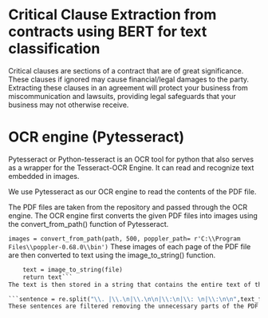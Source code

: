 # Critical Clause Extraction from contracts using BERT for text classification

Critical clauses are sections of a contract that are of great significance. These clauses if ignored may cause financial/legal damages to the party. Extracting these clauses in an agreement will protect your business from miscommunication and lawsuits, providing legal safeguards that your business may not otherwise receive.

# OCR engine (Pytesseract)
Pytesseract or Python-tesseract is an OCR tool for python that also serves as a wrapper for the Tesseract-OCR Engine. It can read and recognize text embedded in images.

We use Pytesseract as our OCR engine to read the contents of the PDF file.

The PDF files are taken from the repository and passed through the OCR engine. The OCR engine first converts the given PDF files into images using the convert_from_path() function of Pytesseract.

```images = convert_from_path(path, 500, poppler_path= r'C:\\Program Files\\poppler-0.68.0\\bin')```
These images of each page of the PDF file are then converted to text using the image_to_string() function.

```def convert_img_to_text(file):
    text = image_to_string(file) 
    return text```
The text is then stored in a string that contains the entire text of the PDF file. The text from the PDF file is then split into sentences using the split() function. We obtain a list of all the sentences in the file.

```sentence = re.split("\\. |\\.\n|\\.\n\n|\\:\n|\\: \n|\\:\n\n",text_from_pytesseract)```
These sentences are filtered removing the unnecessary parts of the PDF file. The sentences are then finally written into a CSV file. We get a CSV file containing all the clauses of the contract.
